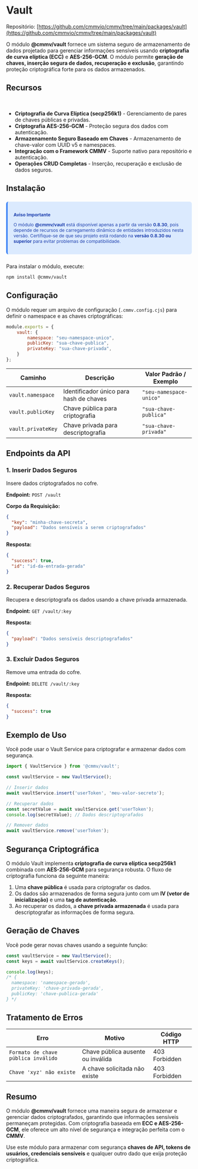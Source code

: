 # Vault

Repositório: [https://github.com/cmmvio/cmmv/tree/main/packages/vault](https://github.com/cmmvio/cmmv/tree/main/packages/vault)

O módulo **@cmmv/vault** fornece um sistema seguro de armazenamento de dados projetado para gerenciar informações sensíveis usando **criptografia de curva elíptica (ECC)** e **AES-256-GCM**. O módulo permite **geração de chaves, inserção segura de dados, recuperação e exclusão**, garantindo proteção criptográfica forte para os dados armazenados.

## Recursos
<br/>

- **Criptografia de Curva Elíptica (secp256k1)** - Gerenciamento de pares de chaves públicas e privadas.
- **Criptografia AES-256-GCM** - Proteção segura dos dados com autenticação.
- **Armazenamento Seguro Baseado em Chaves** - Armazenamento de chave-valor com UUID v5 e namespaces.
- **Integração com o Framework CMMV** - Suporte nativo para repositório e autenticação.
- **Operações CRUD Completas** - Inserção, recuperação e exclusão de dados seguros.

## Instalação

<div style="
    background-color: #DBEAFE;
    border-left: 4px solid #3B82F6;
    color: #1E40AF;
    padding: 1rem;
    border-radius: 0.375rem;
    margin: 1.5rem 0;
    font-size: 12px;
">
    <p style="font-weight: bold; margin-bottom: 0.5rem;">Aviso Importante</p>
    <p>
        O módulo <strong>@cmmv/vault</strong> está disponível apenas a partir da versão <strong>0.8.30</strong>, pois depende de recursos de carregamento dinâmico de entidades introduzidos nesta versão.
        Certifique-se de que seu projeto está rodando na <strong>versão 0.8.30 ou superior</strong> para evitar problemas de compatibilidade.
    </p>
</div>

Para instalar o módulo, execute:

```sh
npm install @cmmv/vault
```

## Configuração

O módulo requer um arquivo de configuração (`.cmmv.config.cjs`) para definir o namespace e as chaves criptográficas:

```javascript
module.exports = {
    vault: {
        namespace: "seu-namespace-unico",
        publicKey: "sua-chave-publica",
        privateKey: "sua-chave-privada",
    }
};
```

| **Caminho**          | **Descrição**                           | **Valor Padrão / Exemplo** |
|----------------------|----------------------------------------|--------------------------|
| `vault.namespace`   | Identificador único para hash de chaves | `"seu-namespace-unico"` |
| `vault.publicKey`   | Chave pública para criptografia         | `"sua-chave-publica"` |
| `vault.privateKey`  | Chave privada para descriptografia      | `"sua-chave-privada"` |

## Endpoints da API

### **1. Inserir Dados Seguros**

Insere dados criptografados no cofre.

**Endpoint:** `POST /vault`

**Corpo da Requisição:**
```json
{
  "key": "minha-chave-secreta",
  "payload": "Dados sensíveis a serem criptografados"
}
```

**Resposta:**
```json
{
  "success": true,
  "id": "id-da-entrada-gerada"
}
```

### **2. Recuperar Dados Seguros**

Recupera e descriptografa os dados usando a chave privada armazenada.

**Endpoint:** `GET /vault/:key`

**Resposta:**
```json
{
  "payload": "Dados sensíveis descriptografados"
}
```

### **3. Excluir Dados Seguros**

Remove uma entrada do cofre.

**Endpoint:** `DELETE /vault/:key`

**Resposta:**
```json
{
  "success": true
}
```

## Exemplo de Uso

Você pode usar o Vault Service para criptografar e armazenar dados com segurança.

```typescript
import { VaultService } from '@cmmv/vault';

const vaultService = new VaultService();

// Inserir dados
await vaultService.insert('userToken', 'meu-valor-secreto');

// Recuperar dados
const secretValue = await vaultService.get('userToken');
console.log(secretValue); // Dados descriptografados

// Remover dados
await vaultService.remove('userToken');
```

## Segurança Criptográfica

O módulo Vault implementa **criptografia de curva elíptica secp256k1** combinada com **AES-256-GCM** para segurança robusta. O fluxo de criptografia funciona da seguinte maneira:

1. Uma **chave pública** é usada para criptografar os dados.
2. Os dados são armazenados de forma segura junto com um **IV (vetor de inicialização)** e uma **tag de autenticação**.
3. Ao recuperar os dados, a **chave privada armazenada** é usada para descriptografar as informações de forma segura.

## Geração de Chaves

Você pode gerar novas chaves usando a seguinte função:

```typescript
const vaultService = new VaultService();
const keys = await vaultService.createKeys();

console.log(keys);
/* {
  namespace: 'namespace-gerado',
  privateKey: 'chave-privada-gerada',
  publicKey: 'chave-publica-gerada'
} */
```

## Tratamento de Erros

| **Erro**                    | **Motivo**                            | **Código HTTP** |
|----------------------------|----------------------------------|--------------|
| `Formato de chave pública inválido` | Chave pública ausente ou inválida | 403 Forbidden |
| `Chave 'xyz' não existe`      | A chave solicitada não existe    | 403 Forbidden |

## Resumo

O módulo **@cmmv/vault** fornece uma maneira segura de armazenar e gerenciar dados criptografados, garantindo que informações sensíveis permaneçam protegidas. Com criptografia baseada em **ECC e AES-256-GCM**, ele oferece um alto nível de segurança e integração perfeita com o **CMMV**.

Use este módulo para armazenar com segurança **chaves de API, tokens de usuários, credenciais sensíveis** e qualquer outro dado que exija proteção criptográfica.
